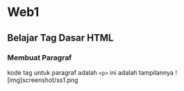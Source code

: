 # Web1
## Belajar Tag Dasar HTML

### Membuat Paragraf
kode tag untuk paragraf adalah `<p>`
ini adalah tampilannya
![img]screenshot/ss1.png